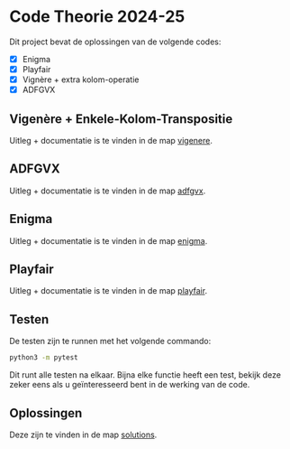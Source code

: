 # Code Theorie 2024-25
Dit project bevat de oplossingen van de volgende codes:
- [x] Enigma
- [x] Playfair
- [x] Vignère + extra kolom-operatie
- [x] ADFGVX

## Vigenère + Enkele-Kolom-Transpositie
Uitleg + documentatie is te vinden in de map [vigenere](vigenere/README.md).

## ADFGVX
Uitleg + documentatie is te vinden in de map [adfgvx](adfgvx/README.md).

## Enigma
Uitleg + documentatie is te vinden in de map [enigma](enigma/README.md).

## Playfair
Uitleg + documentatie is te vinden in de map [playfair](playfair/README.md).

## Testen
De testen zijn te runnen met het volgende commando:
```bash
python3 -m pytest
```
Dit runt alle testen na elkaar. 
Bijna elke functie heeft een test, bekijk deze zeker eens als u geïnteresseerd bent in de werking van de code.
## Oplossingen
Deze zijn te vinden in de map [solutions](solutions).